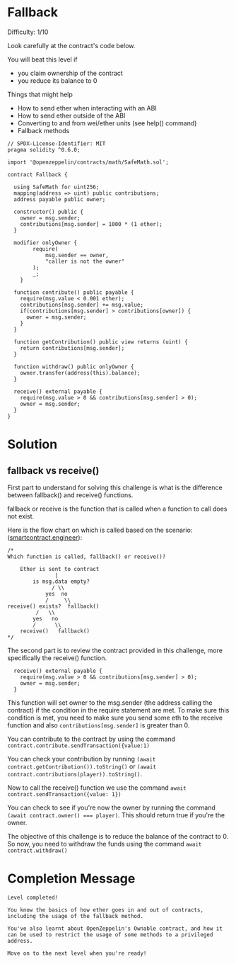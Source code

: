 # Fallback
Difficulty: 1/10

Look carefully at the contract's code below.

You will beat this level if

* you claim ownership of the contract
* you reduce its balance to 0

Things that might help

* How to send ether when interacting with an ABI
* How to send ether outside of the ABI
* Converting to and from wei/ether units (see help() command)
* Fallback methods


``` Solidity
// SPDX-License-Identifier: MIT
pragma solidity ^0.6.0;

import '@openzeppelin/contracts/math/SafeMath.sol';

contract Fallback {

  using SafeMath for uint256;
  mapping(address => uint) public contributions;
  address payable public owner;

  constructor() public {
    owner = msg.sender;
    contributions[msg.sender] = 1000 * (1 ether);
  }

  modifier onlyOwner {
        require(
            msg.sender == owner,
            "caller is not the owner"
        );
        _;
    }

  function contribute() public payable {
    require(msg.value < 0.001 ether);
    contributions[msg.sender] += msg.value;
    if(contributions[msg.sender] > contributions[owner]) {
      owner = msg.sender;
    }
  }

  function getContribution() public view returns (uint) {
    return contributions[msg.sender];
  }

  function withdraw() public onlyOwner {
    owner.transfer(address(this).balance);
  }

  receive() external payable {
    require(msg.value > 0 && contributions[msg.sender] > 0);
    owner = msg.sender;
  }
}
```


# Solution
## fallback vs receive()
First part to understand for solving this challenge is what is the difference between fallback() and receive() functions. 

fallback or receive is the function that is called when a function to call does not exist.

Here is the flow chart on which is called based on the scenario:([smartcontract.engineer](https://www.smartcontract.engineer)):

```
/*
Which function is called, fallback() or receive()?

    Ether is sent to contract
               |
        is msg.data empty?
              / \\
            yes  no
            /     \\
receive() exists?  fallback()
         /   \\
        yes   no
        /      \\
    receive()   fallback()
*/
```

The second part is to review the contract provided in this challenge, more specifically the receive() function.

``` Solidity
  receive() external payable {
    require(msg.value > 0 && contributions[msg.sender] > 0);
    owner = msg.sender;
  }
```

This function will set owner to the msg.sender (the address calling the contract) if the condition in the require statement are met. To make sure this condition is met, you need to make sure you send some eth to the receive function and also `contributions[msg.sender]` is greater than 0.

You can contribute to the contract by using the command `contract.contribute.sendTransaction({value:1)`

You can check your contribution by running `(await contract.getContribution()).toString()` or `(await contract.contributions(player)).toString()`.

Now to call the receive() function we use the command `await contract.sendTransaction({value: 1})`

You can check to see if you're now the owner by running the command `(await contract.owner() === player)`. This should return true if you're the owner.

The objective of this challenge is to reduce the balance of the contract to 0. So now, you need to withdraw the funds using the command `await contract.withdraw()`


# Completion Message
```
Level completed!

You know the basics of how ether goes in and out of contracts, including the usage of the fallback method.

You've also learnt about OpenZeppelin's Ownable contract, and how it can be used to restrict the usage of some methods to a privileged address.

Move on to the next level when you're ready!
```

